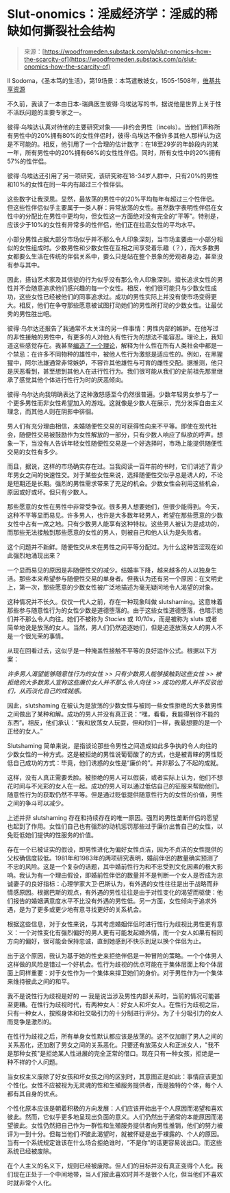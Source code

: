 <!--yml

category: 未分类

date: 2024-05-27 14:47:42

-->

# Slut-onomics：淫威经济学：淫威的稀缺如何撕裂社会结构

> 来源：[https://woodfromeden.substack.com/p/slut-onomics-how-the-scarcity-of](https://woodfromeden.substack.com/p/slut-onomics-how-the-scarcity-of)

Il Sodoma，《圣本笃的生活》，第19场景：本笃遣散妓女，1505-1508年，[维基共享资源](https://commons.wikimedia.org/wiki/File:Sodoma_-_Life_of_St_Benedict,_Scene_19_-_Benedict_Sends_away_the_Harlots_%28detail%29_-_WGA21578.jpg)

不久前，我读了一本由日本-瑞典医生彼得·乌埃达写的书，据说他是世界上关于性不活跃问题的主要专家之一。

彼得·乌埃达认真对待他的主要研究对象——非约会男性（incels）。当他们声称所有男性中的20%拥有80%的女性伴侣时，彼得·乌埃达不像许多其他人那样认为这是不可能的。相反，他引用了一个合理的估计数字：在18至29岁的年龄段内的某一年，所有男性中的20%拥有66%的女性性伴侣。同时，所有女性中的20%拥有57%的性伴侣。

彼得·乌埃达还引用了另一项研究，该研究称在18-34岁人群中，只有20%的男性和10%的女性在同一年内有超过三个性伴侣。

这些数字让我深思。显然，最放荡的男性中的20%平均每年有超过三个性伴侣。但这些性伴侣似乎主要属于一类人群：异常放荡的女性。虽然数字表明性伴侣在女性中的分配比在男性中更均匀，但女性这一方面绝对没有完全的“平等”。特别是，应该少于10%的女性有异常多的性伴侣，他们正在拉高女性的平均水平。

小部分男性占据大部分市场似乎并不那么令人印象深刻，当市场主要由一小部分相似的女性组成时。少数男性和少数女性在互相之间享受着乐趣（？），而大多数男女都要么生活在传统的伴侣关系中，要么只是站在整个景象的旁观者身边，甚至没有参与其中。

因此，搭讪艺术家及其信徒的行为似乎没有那么令人印象深刻。擅长追求女性的男性并不会随意追求他们感兴趣的每一个女性。相反，他们很可能只与少数女性成功，这些女性已经被他们的同事追求过。成功的男性实际上并没有使市场变得更大。相反，他们在争夺那些愿意被试图打动她们的男性所打动的少数女性。让最优秀的男性胜出吧。

彼得·乌尔达还报告了我通常不太关注的另一件事情：男性内部的嫉妒。在他写过的非性接触的男性中，有更多的人对他人有性行为的想法不能容忍。理论上，我知道这些感觉存在。我甚至[编造了一个理论](https://woodfromeden.substack.com/p/a-rational-view-of-female-modesty)，解释为什么性在所有人类社会中都是一个禁忌：在许多不同物种的雄性中，被他人性行为激怒是适应性的。例如，在黑猩猩中，阿尔法雄通常非常嫉妒，不容许其他雄性与可育的雌性交配。据推测，他只是厌恶看到，甚至想到其他人在进行性行为。我们很可能从我们的史前祖先那里继承了感觉其他个体进行性行为时的厌恶倾向。

彼得·乌尔达向我明确表达了这种激怒感至今仍然很普遍。少数年轻男女参与了一个更多男性而非女性希望加入的游戏。这就像是少数人在展示，充分发挥自由主义理念，而其他人则在阴影中徘徊。

男人们有充分理由相信，未婚随便性交易的可获得性向来不平等。即使在现代社会，随便性交易被鼓励作为女性解放的一部分，只有少数人响应了纵欲的呼声。想象一下，当没有人告诉年轻女性随便性交易是一个好选择时，市场上能提供随便性交易的女性有多少。

而且，据说，这样的市场确实存在过。当我阅读一百年前的书时，它们讲述了青少年男女之间的快速性交。对于某些女性来说，选择随便性交似乎总是诱人的，不论是短期还是长期。强烈的男性需求带来了充足的机会。少数女性会利用这些机会，原因或好或坏。但只有少数人。

那些愿意的女性在男性中非常受争议。很多男人想要她们，但很少能得到。今天，这种不平等显而易见。许多男人，也许是大多数年轻男人，希望在那些愿意的少数女性中占有一席之地。只有少数男人能享有这种特权。这些男人被认为是成功的，而那些无法接触到那些愿意的女性的男人，则被自己和他人认为是失败者。

这个问题并不新鲜。随便性交从未在男性之间平等分配过。为什么这种苦涩现在如此强烈地涌现出来？

一个显而易见的原因是非随便性交的减少。结婚率下降，越来越多的人以独身生活。那些本来希望参与随便性交易的单身者。但我认为还有另一个原因：在文明史上，第一次，那些愿意的少数女性被广泛地描述为毫无疑问地令人渴望的对象。

这种情况并不长久。仅仅一代人之前，存在一种现象叫做 slutshaming。这意味着那些参与随意性行为的女性少数是道德堕落的。由于这些女性道德堕落，也暗示她们并不那么令人向往。她们不被称为 *Stacies* 或 *10/10s*，而是被称为 sluts 或者简单地说是放荡的女人。当然，男人们仍然追逐她们，但是追逐放荡女人的男人不是一个很光荣的事情。

从现在回看过去，这似乎是一种掩盖性接触不平等的良好运作公式。根据以下方案：

*许多男人渴望能够随意性行为的女性 >> 只有少数男人能够接触到这些女性 >> 被拒绝的大多数男人宣称这些廉价女人并不那么令人向往 >> 成功的男人并不反驳他们，从而淡化自己的成就感。*

因此，slutshaming 在被认为是放荡的少数女性与被同一些女性拒绝的大多数男性之间做出了某种和解。成功的男人并没有真正说：“嘿，看看，我能得到你不能的东西”。相反，他们承认：“我和放荡女人玩耍，但和你们一样，我最想要的是一个正经的女人。”

Slutshaming 简单来说，是指谈论那些令男性之间造成如此多争执的令人向往的少数女性的一种方式。这是被拒绝的男性说葡萄酸了的方式，也是被青睐的男性贬低自己成功的方式：毕竟，他们诱惑的女性是“廉价的”。并非那么了不起的成就。

这样，没有人真正需要丢脸。被拒绝的男人可以假装，或者实际上认为，他们不想花时间与不光彩的女人在一起。成功的男人可以通过低估自己的征服来帮助他们。随意性行为的获取仍然不平等。但是通过贬低提供随意性行为的女性的价值，男性之间的争斗可以减少。

上述并非 slutshaming 存在和持续存在的唯一原因。强烈的男性垄断伴侣的愿望也起到了作用。女性们自己也有强烈的动机惩罚那些过于廉价出售自己的女性，以免贬低她们提供的性服务的价值。

存在一个已被证实的假设，即男性进化为偏好女性贞洁，因为不贞洁的女性提供的父权确信度较低。1981年和1983年的两项研究表明，婚前伴侣的数量确实预测了不忠的风险。这是一个复杂的话题，其中婚前性行为和不忠受到文化因素的极大影响。我认为有一个理由假设，即婚前性伴侣的数量并不是判断一个女人是否成为忠诚妻子的良好指标：心理学家大卫·巴斯认为，有外遇的女性往往是出于战略而非情感原因。根据巴斯的观点，有外遇的男性往往是由于对性变化的渴望而驱使：他们报告的婚姻满意度水平不比没有外遇的男性低。另一方面，女性倾向于追求外遇，是为了更多或更少地有意寻找更好的关系机会。

根据这些信息，对于女性来说，与其考虑婚姻伴侣时进行性行为歧视比男性更有意义：一个对性变化有强烈偏好的男人更有可能发起婚外情，而一个女人如果有相同方向的偏好，很可能会保持忠诚，直到她感到不快乐到足以换个伴侣为止。

出于这个原因，我认为基于她的性史来拒绝伴侣是一种冒险的策略。一个个体男人这样做的风险是错过一个好机会。性行为歧视的优点可能在于集体层面上和个体层面上同样重要：对于女性作为一个集体来捍卫她们的身价。对于男性作为一个集体来维持彼此之间的和平。

我不是说性行为歧视是好的 — 我是说当涉及男性内部关系时，当前的情况可能甚至更糟。在性行为歧视时代，有两种女人：好女人和坏女人。在性行为歧视之后，只有一种女人，按照身体和社交吸引力的十分制进行评分。为了十分吸引力的女人而竞争是激烈的。

在性行为歧视之后，所有单身女性默认都应该是放荡的。这不仅加剧了男人之间的关系恶化，还加剧了男女之间的关系恶化。只要还有放荡女人和正派女人，"我不是那种女孩"是拒绝某人性进展的完全正常的借口。现在只有一种女孩，拒绝是一种不祥的个人问题。

当女权主义废除了好女孩和坏女孩之间的区别时，其意图正是如此：事情应该更加个性化。女性不应被视为无灵魂的性和生殖服务提供者，而是独特的个体，每个人都有其自身的优点。

个性化原本应该是朝着积极的方向发展：人们应该开始出于个人原因而渴望和喜欢彼此。然而，它似乎更多地呈现出负面的意义。人们仍然出于通常的本能原因而渴望彼此。女性仍然把自己作为一群性和生殖服务提供者向男性推销，他们的努力被评为一到十分。但每当他们*不*彼此渴望时，就被怀疑是出于裸露的、个人的原因。当有一个系统规定谁该在什么场合拒绝谁时，“不是你”的话更容易说出口。而这些系统已经被废除。

在个人主义的名义下，规则已经被废除。但人们的目标并没有真正变得个人化。我们现在正处于一个中间地带，当人们彼此喜欢时并不是很个人化，但当他们不喜欢时就非常个人化。
